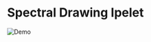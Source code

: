 # Spectral Drawing Ipelet

![Demo](https://raw.githubusercontent.com/Hirse/ipelet-spectral/master/demo.gif)
